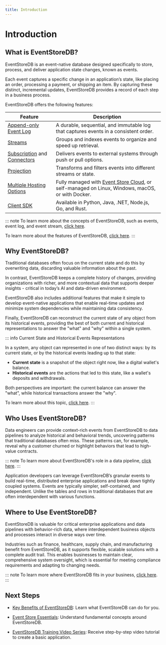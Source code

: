 ```yaml
---
title: Introduction
---
```


# Introduction

## What is EventStoreDB?

EventStoreDB is an event-native database designed specifically to store, process, and deliver application state changes, known as events.

Each event captures a specific change in an application’s state, like placing an order, processing a payment, or shipping an item. By capturing these distinct, incremental updates, EventStoreDB provides a record of each step in a business process.

EventStoreDB offers the following features:

| Feature | Description |
|---------|-------------|
| [Append-only Event Log](./concepts.md#event-log) | A durable, sequential, and immutable log that captures events in a consistent order. |
| [Streams](./concepts.md#event-stream) | Groups and indexes events to organize and speed up retrieval. |
| [Subscription](@server/features/persistent-subscriptions.md) and [Connectors](@server/features/connectors/) | Delivers events to external systems through push or pull options. |
| [Projection](@server/features/projections/) | Transforms and filters events into different streams or state. |
| [Multiple Hosting Options](https://eventstore.com/downloads) | Fully managed with [Event Store Cloud](/cloud/), or self-managed on Linux, Windows, macOS, or with Docker. |
| [Client SDK](@clients/grpc/getting-started.md) | Available in Python, Java, .NET, Node.js, Go, and Rust. |

::: note
To learn more about the concepts of EventStoreDB, such as events, event log, and event stream, [click here](/getting-started/concepts.md).

To learn more about the features of EventStoreDB, [click here](/getting-started/features.md).
:::

## Why EventStoreDB?

Traditional databases often focus on the current state and do this by overwriting data, discarding valuable information about the past.

In contrast, EventStoreDB keeps a complete history of changes, providing organizations with richer, and more contextual data that supports deeper insights - critical in today’s AI and data-driven environment.

EventStoreDB also includes additional features that make it simple to develop event-native applications that enable real-time updates and minimize system dependencies while maintaining data consistency.

Finally, EventStoreDB can reconstruct the current state of any object from its historical events, providing the best of both current and historical representations to answer the "what" and "why" within a single system.

::: info Current State and Historical Events Representations

In a system, any object can represented in one of two distinct ways: by its current state, or by the historical events leading up to that state:

- **Current state** is a snapshot of the object right now, like a digital wallet's balance. 
- **Historical events** are the actions that led to this state, like a wallet's deposits and withdrawals.

Both perspectives are important: the current balance can answer the "what", while historical transactions answer the "why".

To learn more about this topic, [click here](/getting-started/additional-reading/state-vs-event-based-data-model.html).
:::

## Who Uses EventStoreDB?

Data engineers can provide context-rich events from EventStoreDB to data pipelines to analyze historical and behavioral trends, uncovering patterns that traditional databases often miss. These patterns can, for example, reveal why a customer churned or highlight behaviors that lead to high-value contracts.

::: note
To learn more about EventStoreDB's role in a data pipeline, [click here](/getting-started/additional-reading/role-of-eventstoredb-in-a-data-pipeline.html).
:::

Application developers can leverage EventStoreDB’s granular events to build real-time, distributed enterprise applications and break down tightly coupled systems. Events are typically simpler, self-contained, and independent. Unlike the tables and rows in traditional databases that are often interdependent with various functions.

## Where to Use EventStoreDB?

EventStoreDB is valuable for critical enterprise applications and data pipelines with behavior-rich data, where interdependent business objects and processes interact in diverse ways over time. 

Industries such as finance, healthcare, supply chain, and manufacturing benefit from EventStoreDB, as it supports flexible, scalable solutions with a complete audit trail. This enables businesses to maintain clear, comprehensive system oversight, which is essential for meeting compliance requirements and adapting to changing needs.

::: note
To learn more where EventStoreDB fits in your business, [click here](/getting-started/additional-reading/where-eventstoredb-fits-in-your-business.html).
:::

## Next Steps

- [Key Benefits of EventStoreDB](/getting-started/additional-reading/key-benefits-of-eventstoredb.html): Learn what EventStoreDB can do for you. 

- [Event Store Essentials](https://academy.eventstore.com/essentials): Understand fundamental concepts around EventStoreDB.

- [EventStoreDB Training Video Series](https://www.youtube.com/playlist?list=PLWG5TK2D4U_Nb4rWdiQw2jNWYSaBm7lT_): Receive step-by-step video tutorial to create a basic application.